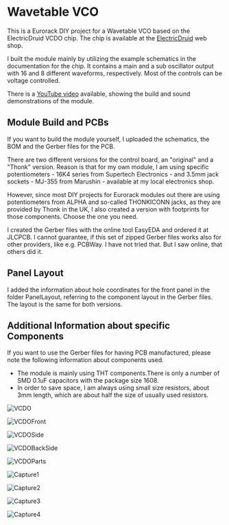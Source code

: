 # Wavetable VCO
This is a Eurorack DIY project for a Wavetable VCO based on the ElectricDruid VCDO chip.
The chip is available at the [ElectricDruid](https://electricdruid.net) web shop.

I built the module mainly by utilizing the example schematics in the documentation for the chip. It contains a main and a sub oscillator output with 16 and 8 different waveforms, respectively. Most of the controls can be voltage controlled.

There is a [YouTube video](https://www.youtube.com/watch?v=ECpdo4HfqLg) available, showing the build and sound demonstrations of the module.

## Module Build and PCBs
If you want to build the module yourself, I uploaded the schematics, the BOM and the Gerber files for the PCB.

There are two different versions for the control board, an "original" and a "Thonk" version.
Reason is that for my own module, I am using specific potentiometers - 16K4 series from Supertech Electronics - and 3.5mm jack sockets - MJ-355 from Marushin - available at my local electronics shop.

However, since most DIY projects for Eurorack modules out there are using potentiometers from ALPHA and so-called THONKICONN jacks, as they are provided by Thonk in the UK, I also created a version with footprints for those components.
Choose the one you need.

I created the Gerber files with the online tool EasyEDA and ordered it at JLCPCB.
I cannot guarantee, if this set of zipped Gerber files works also for other providers, like e.g. PCBWay. I have not tried that. But I saw online, that others did it.

## Panel Layout
I added the information about hole coordinates for the front panel in the folder PanelLayout, referring to the component layout in the Gerber files. The layout is the same for both versions.

## Additional Information about specific Components
If you want to use the Gerber files for having PCB manufactured, please note the following information about components used.

- The module is mainly using THT components.There is only a number of SMD 0.1uF capacitors with the package size 1608.
- In order to save space, I am always using small size resistors, about 3mm length, which are about half the size of usually used resistors.

![VCDO](https://user-images.githubusercontent.com/97026614/178847755-9d0dc88d-2205-430e-aa33-a740faf9cba9.jpeg)

![VCDOFront](https://user-images.githubusercontent.com/97026614/178847775-7df4ade8-d466-4815-8090-4832dd2294d2.jpeg)

![VCDOSide](https://user-images.githubusercontent.com/97026614/178847815-b77609da-177b-477f-a837-d2c4b9f82f55.jpeg)

![VCDOBackSide](https://user-images.githubusercontent.com/97026614/178847851-f70a8c87-64f7-4694-aab3-ad0cef2818e0.jpeg)

![VCDOParts](https://user-images.githubusercontent.com/97026614/178847884-4b90a7c4-8035-4871-8a66-16a76e534c1c.jpeg)

![Capture1](https://user-images.githubusercontent.com/97026614/178255748-f92e6745-74c5-4cc2-8fe0-ac3176a4bce5.JPG)

![Capture2](https://user-images.githubusercontent.com/97026614/178255767-555cdae8-e0b0-4951-b829-64ac7e5ad75a.JPG)

![Capture3](https://user-images.githubusercontent.com/97026614/178255788-55a63420-045a-48f2-b408-8caec6e6f57c.JPG)

![Capture4](https://user-images.githubusercontent.com/97026614/178255803-e562d9ed-1a04-4268-a389-710fd0f4fc0b.JPG)
